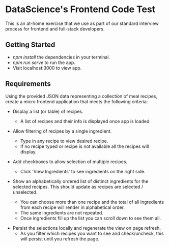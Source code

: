 DataScience's Frontend Code Test
==================

This is an at-home exercise that we use as part of our standard interview process for frontend and full-stack developers.

## Getting Started

* *npm install* the dependencies in your terminal.
* *npm run serve* to run the app.
* Visit localhost:3000 to view app.

## Requirements

Using the provided JSON data representing a collection of meal recipes, create a micro frontend application that meets the following criteria:

+ Display a list (or table) of recipes.    
  + A list of recipes and their info is displayed once app is loaded.   

+ Allow filtering of recipes by a single ingredient.
  + Type in any recipe to view desired recipe.
  + If no recipe typed or recipe is not available all the recipes will display.

+ Add checkboxes to allow selection of multiple recipes.
  + Click 'View Ingredients' to see ingredients on the right side.

+ Show an alphabetically ordered list of distinct ingredients for the selected recipes. This should update as recipes are selected / unselected.
  + You can choose more than one recipe and the total of all ingredients from each recipe will render in alphabetical order.
  + The same ingredients are not repeated.
  + Once ingredients fill up the list you can scroll down to see them all.    
	
* Persist the selections locally and regenerate the view on page refresh.
  + As you filter which recipes you want to see and check/uncheck, this will persist until you refresh the page.